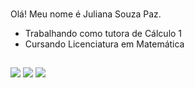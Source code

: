 ### 

Olá! Meu nome é Juliana Souza Paz.


- Trabalhando como tutora de Cálculo 1
- Cursando Licenciatura em Matemática

##



<div>

 <a href="https://instagram.com/souzapaz_" target="_blank"><img src="https://img.shields.io/badge/-Instagram-%23E4405F?style=for-the-badge&logo=instagram&logoColor=white" target="_blank"></a>
  <a href = "mailto:jsouzapaz98@gmail.com"><img src="https://img.shields.io/badge/-Gmail-%23333?style=for-the-badge&logo=gmail&logoColor=white" target="_blank"></a>
  <a href="https://www.linkedin.com/in/juliana-souza-paz/" target="_blank"><img src="https://img.shields.io/badge/-LinkedIn-%230077B5?style=for-the-badge&logo=linkedin&logoColor=white" target="_blank"></a> 
  
  
  
 </div>

